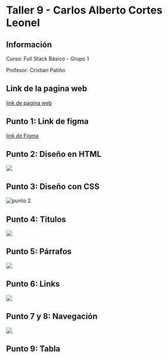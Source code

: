 <h1>Taller 9 - Carlos Alberto Cortes Leonel </h1>

<h2>Información</h2>
<p> Curso: Full Stack Básico - Grupo 1</p>
<p>Profesor: Cristian Patiño</p>

 <h2>Link de la pagina web</h2>
    <a href="https://carloscortesl.github.io/taller-full-stack"> link de pagina web</a>

 <h2>Punto 1: Link de figma</h2>
 <a href="https://www.figma.com/file/D3O7oxBfUvMaxVtzER1Pv6/Carlos-Alberto-Cortes-Leonel?type=design&node-id=7%3A256&mode=design&t=5k55zsjh7b4HIz1i-1"> link de Figma</a>
 
 <h2>Punto 2: Diseño en HTML</h2>
 <img src="./public/imag/punto-3.png">

 <h2>Punto 3: Diseño con CSS</h2>
 <img src="./public/imag/punto-3.png"
 alt="punto 2">

 <h2>Punto 4: Titulos</h2>
 <img src="./public/imag/punto-4.png.png">
 
 <h2>Punto 5: Párrafos</h2>
 <img src="./public/imag/punto-5.png">

 <h2>Punto 6: Links</h2>
 <img src="./public/imag/punto-6.png">

 <h2>Punto 7 y 8: Navegación</h2>
 <img src="./public/imag/punto-7-8.png">

 <h2>Punto 9: Tabla</h2>